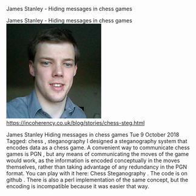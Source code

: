 James Stanley - Hiding messages in chess games

James Stanley - Hiding messages in chess games
![](../_resources/57f3557c4a85d8664b50c475c9d5529e.png)
https://incoherency.co.uk/blog/stories/chess-steg.html

James Stanley Hiding messages in chess games Tue 9 October 2018 Tagged: chess , steganography I designed a steganography system that encodes data as a chess game. A convenient way to communicate chess games is PGN , but any means of communicating the moves of the game would work, as the information is encoded conceptually in the moves themselves, rather than taking advantage of any redundancy in the PGN format. You can play with it here: Chess Steganography . The code is on github . There is also a perl implementation of the same concept, but the encoding is incompatible because it was easier that way.